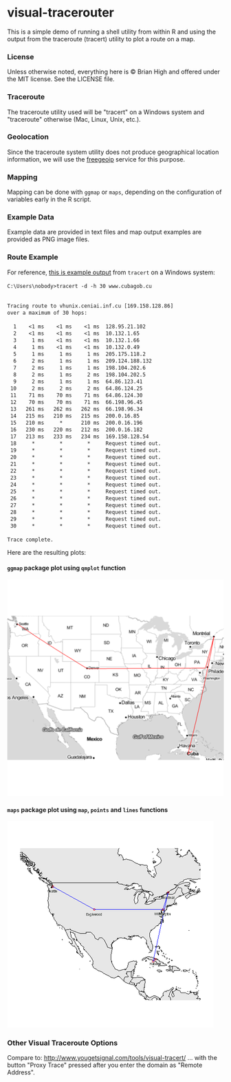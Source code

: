 # visual-tracerouter

This is a simple demo of running a shell utility from within R and using the output from the traceroute (tracert) utility to plot a route on a map.

### License

Unless otherwise noted, everything here is © Brian High and offered under the 
MIT license. See the LICENSE file.

### Traceroute

The traceroute utility used will be "tracert" on a Windows system and "traceroute" otherwise (Mac, Linux, Unix, etc.).

### Geolocation

Since the traceroute system utility does not produce geographical location information, we will use the [freegeoip](http://freegeoip.net/) service for this purpose.

### Mapping

Mapping can be done with `ggmap` or `maps`, depending on the configuration of variables early in the R script. 

### Example Data

Example data are provided in text files and map output examples are provided as PNG image files.

### Route Example

For reference, [this is example output](https://raw.githubusercontent.com/brianhigh/visual-tracerouter/master/data/www_cubagob_cu/route.txt) from `tracert` on a Windows system:

`C:\Users\nobody>tracert -d -h 30 www.cubagob.cu`

```

Tracing route to vhunix.ceniai.inf.cu [169.158.128.86]
over a maximum of 30 hops:

  1    <1 ms    <1 ms    <1 ms  128.95.21.102 
  2    <1 ms    <1 ms    <1 ms  10.132.1.65 
  3     1 ms    <1 ms    <1 ms  10.132.1.66 
  4     1 ms    <1 ms    <1 ms  10.132.0.49 
  5     1 ms     1 ms     1 ms  205.175.118.2 
  6     2 ms     1 ms     1 ms  209.124.188.132 
  7     2 ms     1 ms     1 ms  198.104.202.6 
  8     2 ms     1 ms     2 ms  198.104.202.5 
  9     2 ms     1 ms     1 ms  64.86.123.41 
 10     2 ms     2 ms     2 ms  64.86.124.25 
 11    71 ms    70 ms    71 ms  64.86.124.30 
 12    70 ms    70 ms    71 ms  66.198.96.45 
 13   261 ms   262 ms   262 ms  66.198.96.34 
 14   215 ms   210 ms   215 ms  200.0.16.85 
 15   210 ms     *      210 ms  200.0.16.196 
 16   230 ms   220 ms   212 ms  200.0.16.182 
 17   213 ms   233 ms   234 ms  169.158.128.54 
 18     *        *        *     Request timed out.
 19     *        *        *     Request timed out.
 20     *        *        *     Request timed out.
 21     *        *        *     Request timed out.
 22     *        *        *     Request timed out.
 23     *        *        *     Request timed out.
 24     *        *        *     Request timed out.
 25     *        *        *     Request timed out.
 26     *        *        *     Request timed out.
 27     *        *        *     Request timed out.
 28     *        *        *     Request timed out.
 29     *        *        *     Request timed out.
 30     *        *        *     Request timed out.

Trace complete.
```

Here are the resulting plots:

#### `ggmap` package plot using `qmplot` function

![ggmap plot](https://raw.githubusercontent.com/brianhigh/visual-tracerouter/master/images/www_cubagob_cu/ggmap.png)

#### `maps` package plot using `map`, `points` and `lines` functions

![maps plot](https://raw.githubusercontent.com/brianhigh/visual-tracerouter/master/images/www_cubagob_cu/map.png)

### Other Visual Traceroute Options

Compare to: http://www.yougetsignal.com/tools/visual-tracert/ ... with the button "Proxy Trace" pressed after you enter the domain as "Remote Address".

